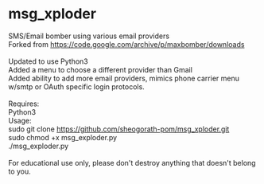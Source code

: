 # msg_xploder
SMS/Email bomber using various email providers<br>
Forked from https://code.google.com/archive/p/maxbomber/downloads<br>
<br>
Updated to use Python3<br>
Added a menu to choose a different provider than Gmail<br>
Added ability to add more email providers, mimics phone carrier menu w/smtp or OAuth specific login protocols.<br>
<br>
Requires:<br> 
  Python3
<br>
Usage:<br>
  sudo git clone https://github.com/sheogorath-pom/msg_xploder.git<br>
  sudo chmod +x msg_exploder.py<br>
  ./msg_exploder.py<br>
 <br>
For educational use only, please don't destroy anything that doesn't belong to you.

